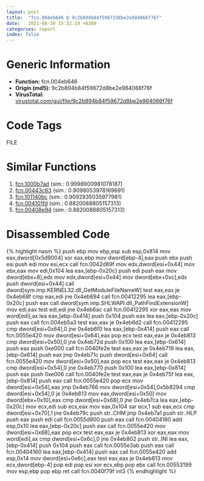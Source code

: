 ```yaml
---
layout: post
title:  "fcn.004eb646 @ 9c2b894b84f59672d8be2e984066f76f"
date:   2021-08-30 15:52:19 +0300
categories: report
index: false
---
```


# Generic Information
- **Function:** fcn.004eb646
- **Origin (md5):** 9c2b894b84f59672d8be2e984066f76f
- **VirusTotal:** [virustotal.com/gui/file/9c2b894b84f59672d8be2e984066f76f][virustotal_ref]

# Code Tags
<span class="tag" id="FILE">FILE</span>


# Similar Functions

1. [fcn.1000b7ad][similar_1_ref] (sim.: 0.9998900981078187)
2. [fcn.00443c63][similar_2_ref] (sim.: 0.9098053978169691)
3. [fcn.101140bc][similar_3_ref] (sim.: 0.9092935035977981)
4. [fcn.004101fd][similar_4_ref] (sim.: 0.8820088805157313)
5. [fcn.00408e94][similar_5_ref] (sim.: 0.8820088805157313)


# Disassembled Code

{% highlight nasm %}
push ebp
mov ebp,esp
sub esp,0x814
mov eax,dword[0x5d9004]
xor eax,ebp
mov dword[ebp-4],eax
push ebx
push esi
push edi
mov esi,ecx
call fcn.0042d89f
mov edx,dword[esi+0x44]
mov ebx,eax
mov edi,0x104
lea eax,[ebp-0x20c]
push edi
push eax
mov dword[ebx+8],edx
mov edx,dword[esi+0x44]
mov dword[ebx+0xc],edx
push dword[esi+0x44]
call dword[sym.imp.KERNEL32.dll_GetModuleFileNameW]
test eax,eax
je 0x4eb68f
cmp eax,edi
jne 0x4eb694
call fcn.00412295
lea eax,[ebp-0x20c]
push eax
call dword[sym.imp.SHLWAPI.dll_PathFindExtensionW]
mov edi,eax
test edi,edi
jne 0x4eb6ac
call fcn.00412295
xor eax,eax
mov word[edi],ax
lea eax,[ebp-0x414]
push 0x104
push eax
lea eax,[ebp-0x20c]
push eax
call fcn.004eb5a3
test eax,eax
je 0x4eb6d2
call fcn.00412295
cmp dword[esi+0x64],0
jne 0x4eb6f0
lea eax,[ebp-0x414]
push eax
call fcn.0055e420
mov dword[esi+0x64],eax
pop ecx
test eax,eax
je 0x4eb813
cmp dword[esi+0x50],0
jne 0x4eb72d
push 0x100
lea eax,[ebp-0x614]
push eax
push 0xe000
call fcn.0040fe2e
test eax,eax
je 0x4eb719
lea eax,[ebp-0x614]
push eax
jmp 0x4eb71c
push dword[esi+0x64]
call fcn.0055e420
mov dword[esi+0x50],eax
pop ecx
test eax,eax
je 0x4eb813
cmp dword[esi+0x54],0
jne 0x4eb770
push 0x100
lea eax,[ebp-0x814]
push eax
push 0xe006
call fcn.0040fe2e
test eax,eax
je 0x4eb75f
lea eax,[ebp-0x814]
push eax
call fcn.0055e420
pop ecx
mov dword[esi+0x54],eax
jmp 0x4eb766
mov dword[esi+0x54],0x5b8294
cmp dword[esi+0x54],0
je 0x4eb813
mov eax,dword[esi+0x50]
mov dword[ebx+0x10],eax
cmp dword[esi+0x68],0
jne 0x4eb7ca
lea eax,[ebp-0x20c]
mov ecx,edi
sub ecx,eax
mov eax,0x104
sar ecx,1
sub eax,ecx
cmp dword[esi+0x70],1
jne 0x4eb79c
push str..CHM
jmp 0x4eb7a1
push str..HLP
push eax
push edi
call fcn.0055d900
push eax
call fcn.00404160
add esp,0x10
lea eax,[ebp-0x20c]
push eax
call fcn.0055e420
mov dword[esi+0x68],eax
pop ecx
test eax,eax
je 0x4eb813
xor eax,eax
mov word[edi],ax
cmp dword[esi+0x6c],0
jne 0x4eb802
push str..INI
lea eax,[ebp-0x414]
push 0x104
push eax
call fcn.0055e3ab
push eax
call fcn.00404160
lea eax,[ebp-0x414]
push eax
call fcn.0055e420
add esp,0x14
mov dword[esi+0x6c],eax
test eax,eax
je 0x4eb813
mov ecx,dword[ebp-4]
pop edi
pop esi
xor ecx,ebp
pop ebx
call fcn.00553199
mov esp,ebp
pop ebp
ret
call fcn.0040f79f
int3
{% endhighlight %}


[similar_1_ref]: /report/fcn.1000b7ad@e5d49e0823e602f2ee948ac39d32c1eb
[similar_2_ref]: /report/fcn.00443c63@ba5ec83721de3ca10b3c9583f3b2c6a1
[similar_3_ref]: /report/fcn.101140bc@a0ac129ff3ea4c0dfa9529c259a9502c
[similar_4_ref]: /report/fcn.004101fd@d3b17e7234a8b4bee51cf688dbfdf6d0
[similar_5_ref]: /report/fcn.00408e94@f9b80f61ad003ebdee20dab4a0087d2a
[virustotal_ref]: https://www.virustotal.com/gui/file/9c2b894b84f59672d8be2e984066f76f
